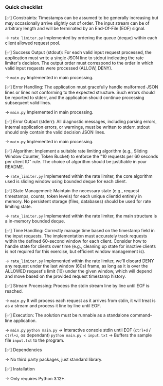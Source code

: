 
### Quick checklist

[✅] Constraints: Timestamps can be assumed to be generally increasing but may occasionally arrive slightly out of order. The input stream can be of arbitrary length and will be terminated by an End-Of-File (EOF) signal.

-> `rate_limiter.py` Implemented by ordering the queue (deque) within each client allowed request pool.

[✅] Success Output (stdout): For each valid input request processed, the application must write a single JSON line to stdout indicating the rate limiter's decision. The output order must correspond to the order in which valid input requests were processed (ALLOW, DENY).

-> `main.py` Implemented in main processing.

[✅] Error Handling: The application must gracefully handle malformed JSON lines or lines not conforming to the expected structure. Such errors should be reported to stderr, and the application should continue processing subsequent valid lines.

-> `main.py` Implemented in main processing.

[✅] Error Output (stderr): All diagnostic messages, including parsing errors, internal application errors, or warnings, must be written to stderr. stdout should only contain the valid decision JSON lines.

-> `main.py` Implemented in main processing.

[✅] Algorithm: Implement a suitable rate limiting algorithm (e.g., Sliding Window Counter, Token Bucket) to enforce the "10 requests per 60 seconds per client ID" rule. The choice of algorithm should be justifiable in your README.

-> `rate_limiter.py` Implemented within the rate limiter, the core algorithm used is sliding window using bounded deque for each client.

[✅] State Management: Maintain the necessary state (e.g., request timestamps, counts, token levels) for each unique clientId entirely in memory. No persistent storage (files, databases) should be used for rate limiting state.

-> `rate_limiter.py` Implemented within the rate limiter, the main structure is a in-memory bounded deque.

[✅] Time Handling: Correctly manage time based on the timestamp field in the input requests. The implementation must accurately track requests within the defined 60-second window for each client. Consider how to handle state for clients over time (e.g., cleaning up state for inactive clients is not required for this exercise, but efficient window management is).

-> `rate_limiter.py` Implemented within the rate limiter, we'll discard DENY any request under the last window (60s) frame,
as long as it is over the ALLOWED request's limit (10) under the given window, which will depend and move based on the provided request timestamp history. 

[✅] Stream Processing: Process the stdin stream line by line until EOF is reached.

-> `main.py` It will process each request as it arrives from stdin, it will treat is as a stream and process it line by line until EOF.

[✅] Execution: The solution must be runnable as a standalone command-line application.

-> `main.py` 
`python main.py` -> Interactive console stdin until EOF (`ctrl+d` / `ctrl+z`, os dependant)
`python main.py < input.txt` -> Buffers the sample file `input.txt` to the program.

[✅] Dependencies

-> No third party packages, just standard library.

[✅] Installation

-> Only requires Python 3.12+. 